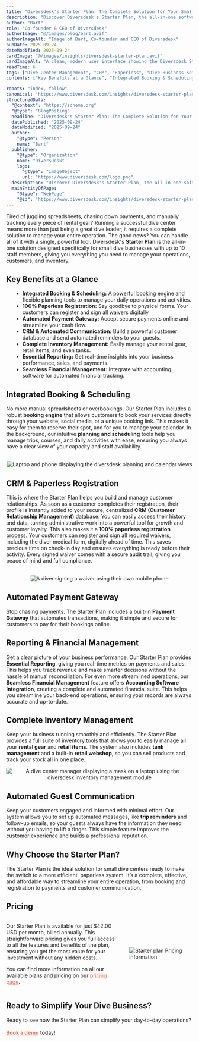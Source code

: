 ```yaml
---
title: "Diversdesk's Starter Plan: The Complete Solution for Your Small Dive Business"
description: "Discover Diversdesk's Starter Plan, the all-in-one software solution for small dive centers. Go paperless, automate bookings, manage inventory, and streamline your entire operation with our powerful, affordable tools designed for businesses with up to 10 staff."
author: "Bart"
role: "Co-founder & CEO of Diversdesk"
authorImage: "@/images/blog/bart.avif"
authorImageAlt: "Image of Bart, Co-founder and CEO of Diversdesk"
pubDate: 2025-09-24
dateModified: 2025-09-24
cardImage: "@/images/insights/diversdesk-starter-plan.avif"
cardImageAlt: "A clean, modern user interface showing the Diversdesk Starter Plan features, representing a streamlined dive business."
readTime: 6
tags: ["Dive Center Management", "CRM", "Paperless", "Dive Business Software", "Diversdesk", "Inventory Management", "Dive Scheduler", "Small Business Solution"]
contents: ["Key Benefits at a Glance", "Integrated Booking & Scheduling", "CRM & Paperless Registration", "Automated Payment Gateway", "Reporting & Financial Management", "Complete Inventory Management", "Automated Guest Communication", "Why Choose the Starter Plan?", "Pricing", "Ready to Simplify Your Dive Business?"]

robots: "index, follow"
canonical: "https://www.diversdesk.com/insights/diversdesk-starter-plan"
structuredData:
  "@context": "https://schema.org"
  "@type": "BlogPosting"
  headline: "Diversdesk's Starter Plan: The Complete Solution for Your Small Dive Business"
  datePublished: "2025-09-24"
  dateModified: "2025-09-24"
  author:
    "@type": "Person"
    name: "Bart"
  publisher:
    "@type": "Organization"
    name: "DiversDesk"
    logo:
      "@type": "ImageObject"
      url: "https://www.diversdesk.com/logo.png"
  description: "Discover Diversdesk's Starter Plan, the all-in-one software solution for small dive centers. Go paperless, automate bookings, manage inventory, and streamline your entire operation with our powerful, affordable tools designed for businesses with up to 10 staff."
  mainEntityOfPage:
    "@type": "WebPage"
    "@id": "https://www.diversdesk.com/insights/diversdesk-starter-plan"
---
```


<p>
    Tired of juggling spreadsheets, chasing down payments, and manually tracking every piece of rental gear? Running a successful dive center means more than just being a great dive leader, it requires a complete solution to manage your entire operation. The good news? You can handle all of it with a single, powerful tool. Diversdesk's <strong>Starter Plan</strong> is the all-in-one solution designed specifically for small dive businesses with up to 10 staff members, giving you everything you need to manage your operations, customers, and inventory.
</p>

<h2 id="key-benefits" class="section-heading">Key Benefits at a Glance</h2>
<ul style="list-style-type: disc; margin-left: 20px; margin-top: 8px;">
    <li><strong>Integrated Booking & Scheduling:</strong> A powerful booking engine and flexible planning tools to manage your daily operations and activities.</li>
    <li><strong>100% Paperless Registration:</strong> Say goodbye to physical forms. Your customers can register and sign all waivers digitally</li>
    <li><strong>Automated Payment Gateway:</strong> Accept secure payments online and streamline your cash flow.</li>
    <li><strong>CRM & Automated Communication:</strong> Build a powerful customer database and send automated reminders to your guests.</li>
    <li><strong>Complete Inventory Management:</strong> Easily manage your rental gear, retail items, and even tanks.</li>
    <li><strong>Essential Reporting:</strong> Get real-time insights into your business performance, sales, and payments.</li>
    <li><strong>Seamless Financial Management:</strong> Integrate with accounting software for automated financial tracking.</li>
</ul>

<h2 id="integrated-booking-and-scheduling" class="section-heading">Integrated Booking & Scheduling</h2>
<p>
    No more manual spreadsheets or overbookings. Our Starter Plan includes a robust <strong>booking engine</strong> that allows customers to book your services directly through your website, social media, or a unique booking link. This makes it easy for them to reserve their spot, and for you to manage your calendar. In the background, our intuitive <strong>planning and scheduling</strong> tools help you manage trips, courses, and daily activities with ease, ensuring you always have a clear view of your capacity and staff availability.
</p>

<br>
<div style="text-align: center;">
  <img 
    src="/images/planning-screens-diversdesk.avif" 
    alt="Laptop and phone displaying the diversdesk planning and calendar views"
    class="w-full md:w-4/5 mx-auto"
  />
</div>

<h2 id="crm-and-paperless-registration" class="section-heading">CRM & Paperless Registration</h2>
<p>
    This is where the Starter Plan helps you build and manage customer relationships. As soon as a customer completes their registration, their profile is instantly added to your secure, centralized <strong>CRM (Customer Relationship Management)</strong> database. You can easily access their history and data, turning administrative work into a powerful tool for growth and customer loyalty. This also makes it a <strong>100% paperless registration</strong> process. Your customers can register and sign all required waivers, including the diver medical form, digitally ahead of time. This saves precious time on check-in day and ensures everything is ready before their activity. Every signed waiver comes with a secure audit trail, giving you peace of mind and full compliance.
</p>

<br>
<div style="text-align: center;">
  <img 
    src="/images/diversdesk-customer-booking-process.avif" 
    alt="A diver signing a waiver using their own mobile phone"
    class="w-full md:w-full mx-auto"
  />
</div>

<h2 id="automated-payment-gateway" class="section-heading">Automated Payment Gateway</h2>
<p>
    Stop chasing payments. The Starter Plan includes a built-in <strong>Payment Gateway</strong> that automates transactions, making it simple and secure for customers to pay for their bookings online.
</p>

<h2 id="reporting-and-financial-management" class="section-heading">Reporting & Financial Management</h2>
<p>
    Get a clear picture of your business performance. Our Starter Plan provides <strong>Essential Reporting</strong>, giving you real-time metrics on payments and sales. This helps you track revenue and make smarter decisions without the hassle of manual reconciliation. For even more streamlined operations, our <strong>Seamless Financial Management</strong> feature offers <strong>Accounting Software Integration</strong>, creating a complete and automated financial suite. This helps you streamline your back-end operations, ensuring your records are always accurate and up-to-date.
</p>

<h2 id="complete-inventory-management" class="section-heading">Complete Inventory Management</h2>
<p>
    Keep your business running smoothly and efficiently. The Starter Plan provides a full suite of inventory tools that allows you to easily manage all your <strong>rental gear</strong> and <strong>retail items</strong>. The system also includes <strong>tank management</strong> and a built-in <strong>retail webshop</strong>, so you can sell products and track your stock all in one place.
</p>

<div style="text-align: center;">
  <img 
    src="/images/retail-pos.avif" 
    alt="A dive center manager displaying a mask on a laptop using the diversdesk inventory management module"
    class="w-full md:w-5/6 mx-auto"
  />
</div>

<h2 id="automated-guest-communication" class="section-heading">Automated Guest Communication</h2>
<p>
    Keep your customers engaged and informed with minimal effort. Our system allows you to set up automated messages, like <strong>trip reminders</strong> and follow-up emails, so your guests always have the information they need without you having to lift a finger. This simple feature improves the customer experience and builds a professional reputation.
</p>

<h2 id="why-choose-the-starter-plan" class="section-heading">Why Choose the Starter Plan?</h2>
<p>
    The Starter Plan is the ideal solution for small dive centers ready to make the switch to a more efficient, paperless system. It’s a complete, effective, and affordable way to streamline your entire operation, from booking and registration to payments and customer communication.
</p>

<h2 id="pricing" class="section-heading">Pricing</h2>
<div class="flex-container">
  <div class="text-content">
    <p>
      Our Starter Plan is available for just $42.00 USD per month, billed annually. This straightforward pricing gives you full access to all the features and benefits of the plan, ensuring you get the most value for your investment without any hidden costs.
    </p>
    <p>
        You can find more information on all our available plans and pricing on our <a href="/pricing/" target="_blank" rel="noopener noreferrer" style="color:#F86545">pricing page</a>.
    </p>
  </div>
  <div class="image-content">
    <img 
      src="/images/starter-pricing.avif" 
      alt="Starter plan Pricing information"
    />
  </div>
</div>

<h2 id="ready-to-simplify-your-dive-business" class="section-heading">Ready to Simplify Your Dive Business?</h2>
<p>
    Ready to see how the Starter Plan can simplify your day-to-day operations?<br><br>
    <a href="https://calendly.com/diversdesk-info/demo" target="_blank" rel="noopener noreferrer" style="color:#F86545"><strong>Book a demo</strong></a> today!


<style>
/* Default styles for desktop and larger screens */
.flex-container {
  display: flex;
  align-items: center;
  gap: 30px;
}

.text-content {
  flex-basis: 60%;
}

.image-content {
  flex-basis: 30%;
  display: flex;
}

.image-content img {
  height: auto%;
  width: auto;
  object-fit: fill;
}

/* Styles for smaller screens (phones) */
@media (max-width: 768px) {
  .flex-container {
    flex-direction: column; /* Stacks the items vertically */
    gap: 1rem; /* Adjusts the space between the text and image */
  }
  
  .text-content, .image-content {
    flex-basis: 100%; /* Makes both the text and image containers take up the full width */
  }

  .image-content img {
    height: auto; /* Reverts height scaling to maintain aspect ratio */
    width: 50%; /* Makes the image fit the full width of the container */
  }
}
</style>
